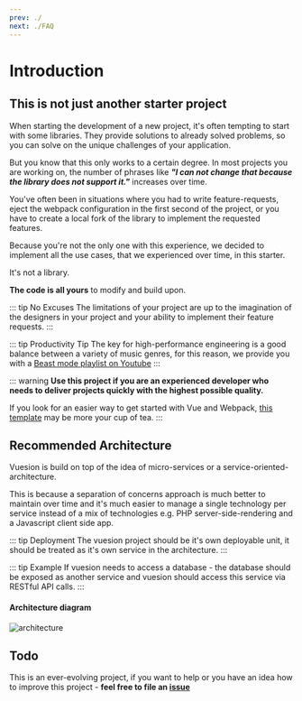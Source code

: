 ```yaml
---
prev: ./
next: ./FAQ
---
```


# Introduction

## This is not just another starter project

When starting the development of a new project, it's often tempting to start with some libraries.
They provide solutions to already solved problems, so you can solve on the unique challenges of your application.

But you know that this only works to a certain degree. In most projects you are working on, the number of phrases like
**_"I can not change that because the library does not support it."_** increases over time.

You've often been in situations where you had to write feature-requests, eject the webpack configuration in the first second of the project,
or you have to create a local fork of the library to implement the requested features.

Because you're not the only one with this experience,
we decided to implement all the use cases, that we experienced over time, in this starter.

It's not a library.

**The code is all yours** to modify and build upon.

::: tip No Excuses
The limitations of your project are up to the imagination of the designers in your project and your ability to implement their feature requests.
:::

::: tip Productivity Tip
The key for high-performance engineering is a good balance between a variety of music genres,
for this reason, we provide you with a [Beast mode playlist on Youtube](https://www.youtube.com/playlist?list=PLcLlpvN8RJznCOm4dJ5rN5VJKFfy0hMNp)
:::

::: warning
**Use this project if you are an experienced developer who needs to deliver projects quickly with the highest possible quality.**

If you look for an easier way to get started with Vue and Webpack,
[this template](https://github.com/vuejs-templates/webpack) may be more your cup of tea.
:::

## Recommended Architecture

Vuesion is build on top of the idea of micro-services or a service-oriented-architecture.

This is because a separation of concerns approach is much better to maintain over time and it's much easier to manage a single technology
per service instead of a mix of technologies e.g. PHP server-side-rendering and a Javascript client side app.

::: tip Deployment
The vuesion project should be it's own deployable unit, it should be treated as it's own service in the architecture.
:::

::: tip Example
If vuesion needs to access a database - the database should be exposed as another service and vuesion
should access this service via RESTful API calls.
:::

#### Architecture diagram

<img :src="$withBase('/architecture.jpg')" alt="architecture">

## Todo

This is an ever-evolving project,
if you want to help or you have an idea how to improve this project -
**feel free to file an [issue](https://github.com/vuesion/vuesion/issues)**

